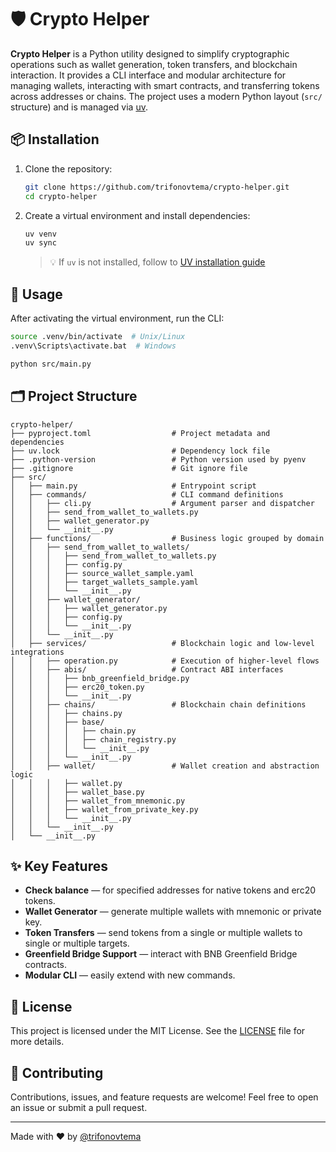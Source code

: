 # 🛡️ Crypto Helper

**Crypto Helper** is a Python utility designed to simplify cryptographic operations such as wallet generation, token transfers, and blockchain interaction. It provides a CLI interface and modular architecture for managing wallets, interacting with smart contracts, and transferring tokens across addresses or chains. The project uses a modern Python layout (`src/` structure) and is managed via [uv](https://github.com/astral-sh/uv).

## 📦 Installation

1. Clone the repository:

   ```bash
   git clone https://github.com/trifonovtema/crypto-helper.git
   cd crypto-helper
   ```

2. Create a virtual environment and install dependencies:

   ```bash
   uv venv
   uv sync
   ```

   > 💡 If `uv` is not installed, follow to [UV installation guide](https://docs.astral.sh/uv/getting-started/installation/)

## 🚀 Usage

After activating the virtual environment, run the CLI:

```bash
source .venv/bin/activate  # Unix/Linux
.venv\Scripts\activate.bat  # Windows

python src/main.py
```

## 🗂️ Project Structure

```
crypto-helper/
├── pyproject.toml                  # Project metadata and dependencies
├── uv.lock                         # Dependency lock file
├── .python-version                 # Python version used by pyenv
├── .gitignore                      # Git ignore file
├── src/
│   ├── main.py                     # Entrypoint script
│   ├── commands/                   # CLI command definitions
│   │   ├── cli.py                  # Argument parser and dispatcher
│   │   ├── send_from_wallet_to_wallets.py
│   │   ├── wallet_generator.py
│   │   └── __init__.py
│   ├── functions/                  # Business logic grouped by domain
│   │   ├── send_from_wallet_to_wallets/
│   │   │   ├── send_from_wallet_to_wallets.py
│   │   │   ├── config.py
│   │   │   ├── source_wallet_sample.yaml
│   │   │   ├── target_wallets_sample.yaml
│   │   │   └── __init__.py
│   │   ├── wallet_generator/
│   │   │   ├── wallet_generator.py
│   │   │   ├── config.py
│   │   │   └── __init__.py
│   │   └── __init__.py
│   ├── services/                   # Blockchain logic and low-level integrations
│   │   ├── operation.py            # Execution of higher-level flows
│   │   ├── abis/                   # Contract ABI interfaces
│   │   │   ├── bnb_greenfield_bridge.py
│   │   │   ├── erc20_token.py
│   │   │   └── __init__.py
│   │   ├── chains/                 # Blockchain chain definitions
│   │   │   ├── chains.py
│   │   │   ├── base/
│   │   │   │   ├── chain.py
│   │   │   │   ├── chain_registry.py
│   │   │   │   └── __init__.py
│   │   │   └── __init__.py
│   │   ├── wallet/                 # Wallet creation and abstraction logic
│   │   │   ├── wallet.py
│   │   │   ├── wallet_base.py
│   │   │   ├── wallet_from_mnemonic.py
│   │   │   ├── wallet_from_private_key.py
│   │   │   └── __init__.py
│   │   └── __init__.py
│   └── __init__.py
```

## ✨ Key Features

* **Check balance** — for specified addresses for native tokens and erc20 tokens.
* **Wallet Generator** — generate multiple wallets with mnemonic or private key.
* **Token Transfers** — send tokens from a single or multiple wallets to single or multiple targets.
* **Greenfield Bridge Support** — interact with BNB Greenfield Bridge contracts.
* **Modular CLI** — easily extend with new commands.

## 📄 License

This project is licensed under the MIT License.
See the [LICENSE](LICENSE.md) file for more details.

## 🤝 Contributing

Contributions, issues, and feature requests are welcome!
Feel free to open an issue or submit a pull request.

---

Made with ❤️ by [@trifonovtema](https://github.com/trifonovtema)
